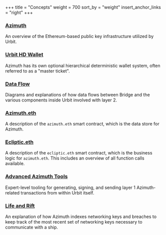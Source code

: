 +++
title = "Concepts"
weight = 700
sort_by = "weight"
insert_anchor_links = "right"
+++

### [Azimuth](/reference/azimuth/azimuth)

An overview of the Ethereum-based public key infrastructure utilized by Urbit.

### [Urbit HD Wallet](/reference/azimuth/hd-wallet)

Azimuth has its own optional hierarchical deterministic wallet system, often
referred to as a "master ticket".

### [Data Flow](/reference/azimuth/flow)

Diagrams and explanations of how data flows between Bridge and the various
components inside Urbit involved with layer 2.

### [Azimuth.eth](/reference/azimuth/azimuth-eth)

A description of the `azimuth.eth` smart contract, which is the data store for
Azimuth.

### [Ecliptic.eth](/reference/azimuth/ecliptic)

A description of the `ecliptic.eth` smart contract, which is the business logic
for `azimuth.eth`. This includes an overview of all function calls available.

### [Advanced Azimuth Tools](/reference/azimuth/advanced-azimuth-tools)

Expert-level tooling for generating, signing, and sending layer 1 Azimuth-related
transactions from within Urbit itself.

### [Life and Rift](/reference/azimuth/azimuth)

An explanation of how Azimuth indexes networking keys and breaches to keep track
of the most recent set of networking keys necessary to communicate with a ship.
